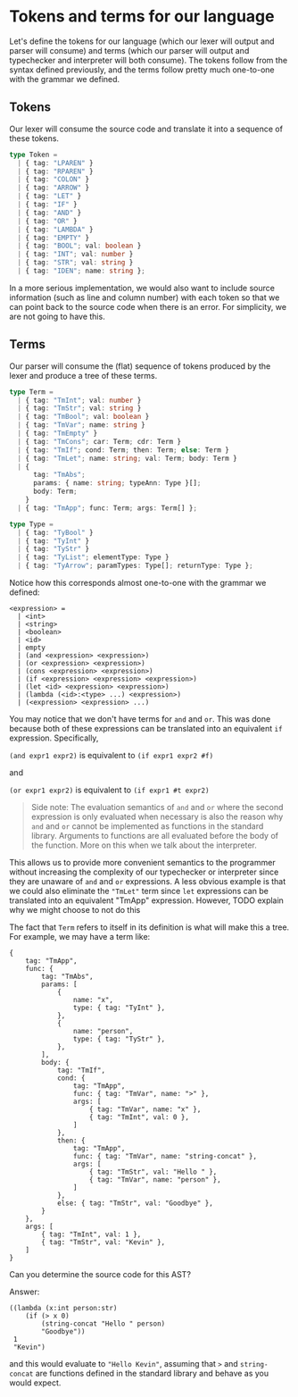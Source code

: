 # Tokens and terms for our language

Let's define the tokens for our language (which our lexer will output and parser will consume) and terms (which our parser will output and typechecker and interpreter will both consume). The tokens follow from the syntax defined previously, and the terms follow pretty much one-to-one with the grammar we defined.

## Tokens

Our lexer will consume the source code and translate it into a sequence of these tokens.

```typescript
type Token =
  | { tag: "LPAREN" }
  | { tag: "RPAREN" }
  | { tag: "COLON" }
  | { tag: "ARROW" }
  | { tag: "LET" }
  | { tag: "IF" }
  | { tag: "AND" }
  | { tag: "OR" }
  | { tag: "LAMBDA" }
  | { tag: "EMPTY" }
  | { tag: "BOOL"; val: boolean }
  | { tag: "INT"; val: number }
  | { tag: "STR"; val: string }
  | { tag: "IDEN"; name: string };
```

In a more serious implementation, we would also want to include source information (such as line and column number) with each token so that we can point back to the source code when there is an error. For simplicity, we are not going to have this.

## Terms

Our parser will consume the (flat) sequence of tokens produced by the lexer and produce a tree of these terms.

```typescript
type Term =
  | { tag: "TmInt"; val: number }
  | { tag: "TmStr"; val: string }
  | { tag: "TmBool"; val: boolean }
  | { tag: "TmVar"; name: string }
  | { tag: "TmEmpty" }
  | { tag: "TmCons"; car: Term; cdr: Term }
  | { tag: "TmIf"; cond: Term; then: Term; else: Term }
  | { tag: "TmLet"; name: string; val: Term; body: Term }
  | {
      tag: "TmAbs";
      params: { name: string; typeAnn: Type }[];
      body: Term;
    }
  | { tag: "TmApp"; func: Term; args: Term[] };

type Type =
  | { tag: "TyBool" }
  | { tag: "TyInt" }
  | { tag: "TyStr" }
  | { tag: "TyList"; elementType: Type }
  | { tag: "TyArrow"; paramTypes: Type[]; returnType: Type };
```

Notice how this corresponds almost one-to-one with the grammar we defined:

```
<expression> =
  | <int>
  | <string>
  | <boolean>
  | <id>
  | empty
  | (and <expression> <expression>)
  | (or <expression> <expression>)
  | (cons <expression> <expression>)
  | (if <expression> <expression> <expression>)
  | (let <id> <expression> <expression>)
  | (lambda (<id>:<type> ...) <expression>)
  | (<expression> <expression> ...)
```

You may notice that we don't have terms for `and` and `or`. This was done because both of these expressions can be translated into an equivalent `if` expression. Specifically,

`(and expr1 expr2)` is equivalent to `(if expr1 expr2 #f)`

and

`(or expr1 expr2)` is equivalent to `(if expr1 #t expr2)`

> Side note: The evaluation semantics of `and` and `or` where the second expression is only evaluated when necessary is also the reason why `and` and `or` cannot be implemented as functions in the standard library. Arguments to functions are all evaluated before the body of the function. More on this when we talk about the interpreter.

This allows us to provide more convenient semantics to the programmer without increasing the complexity of our typechecker or interpreter since they are unaware of `and` and `or` expressions. A less obvious example is that we could also eliminate the `"TmLet"` term since `let` expressions can be translated into an equivalent "TmApp" expression. However, TODO explain why we might choose to not do this

The fact that `Term` refers to itself in its definition is what will make this a tree. For example, we may have a term like:

```
{
    tag: "TmApp",
    func: {
        tag: "TmAbs",
        params: [
            {
                name: "x",
                type: { tag: "TyInt" },
            },
            {
                name: "person",
                type: { tag: "TyStr" },
            },
        ],
        body: {
            tag: "TmIf",
            cond: {
                tag: "TmApp",
                func: { tag: "TmVar", name: ">" },
                args: [
                    { tag: "TmVar", name: "x" },
                    { tag: "TmInt", val: 0 },
                ]
            },
            then: {
                tag: "TmApp",
                func: { tag: "TmVar", name: "string-concat" },
                args: [
                    { tag: "TmStr", val: "Hello " },
                    { tag: "TmVar", name: "person" },
                ]
            },
            else: { tag: "TmStr", val: "Goodbye" },
        }
    },
    args: [
        { tag: "TmInt", val: 1 },
        { tag: "TmStr", val: "Kevin" },
    ]
}
```

Can you determine the source code for this AST?

Answer:

```
((lambda (x:int person:str)
    (if (> x 0)
        (string-concat "Hello " person)
        "Goodbye"))
 1
 "Kevin")
```

and this would evaluate to `"Hello Kevin"`, assuming that `>` and `string-concat` are functions defined in the standard library and behave as you would expect.

